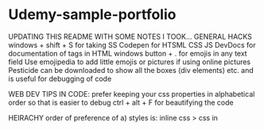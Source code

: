# Udemy-sample-portfolio

UPDATING THIS README WITH SOME NOTES I TOOK...
GENERAL HACKS
windows + shift + S for taking SS
Codepen for HTSML CSS JS
DevDocs for documentation of tags in HTML
windows button + . for emojis in any text field
Use emojipedia to add little emojis or pictures if using online pictures 
Pesticide can be downloaded to show all the boxes (div elements) etc. and is useful for debugging of code

WEB DEV TIPS IN CODE:
prefer keeping your css properties in alphabetical order so that is easier to debug
ctrl + alt + F for beautifying the code

HEIRACHY 
order of preference of 
a) styles is:  inline css > css in <style> tag > external css field
b) selectors in css is: id selectors > tag selectors > normal selectors like body { } html { } etc


****Difference between ID and CLASS is that more than one tag/ element can have the same CLASS but only
one element in the whole code can have a particular ID  ALSO we can have more than one CLASS for the
same element but not more than one ID****

#####All HTML elements are static by default#####

@@@@@ Relative positioning is relative to the initial position of the element while absolute positioning is 
relative to the element's parent element's position @@@@@

$$$$$ Using px for font-size can be a bad idea as it changes from browser to browser so use % instead like
100% is 16px and use unitary method for your no of px $$$$$

%%%%% em used for font means the width of 1 capital M so em and % are two ways of expressing font-size which
would be same for all browsers
SO, 16px = 100% = 1em
using rem is most advantageous as it does not get affected by upstream root changes as all sub tags derive their
fonts from the main body tag if font is mentioned in the body tag %%%%%

&&&&&& by giving the paragraph a different id and using the clear: left; property to the para ID we can make
just the heading of the para to be inline with inserted image whereas the text continues being aligned 
normally &&&&&

***** CSS Button Generator is a site that can be used for generator the code to a stylistic button customized
for your site ****

